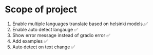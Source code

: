 # Scope of project
1. Enable multiple languages translate based on helsinki models.✅
2. Enable auto detect langauge ✅
3. Show error message instead of gradio error ✅
4. Add examples ✅
5. Auto detect on text change ✅